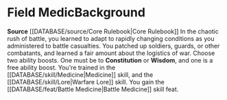 ﻿---
ability:
- Constitution
- Wisdom
ability_boost:
- Constitution
- Wisdom
feat: '[[DATABASE/feat/Battle Medicine|Battle Medicine]]'
id: '15'
name: Field Medic
rarity: Common
skill:
- '[[DATABASE/skill/Medicine|Medicine]]'
- Warfare [[DATABASE/skill/Lore|Lore]]
source: '[[DATABASE/source/Core Rulebook|Core Rulebook]]'
subcategory: general
type: Background

---
# Field Medic<span class="item-type">Background</span>

**Source** [[DATABASE/source/Core Rulebook|Core Rulebook]] 
In the chaotic rush of battle, you learned to adapt to rapidly changing conditions as you administered to battle casualties. You patched up soldiers, guards, or other combatants, and learned a fair amount about the logistics of war.
Choose two ability boosts. One must be to **Constitution** or **Wisdom**, and one is a free ability boost.
You're trained in the [[DATABASE/skill/Medicine|Medicine]] skill, and the [[DATABASE/skill/Lore|Warfare Lore]] skill. You gain the [[DATABASE/feat/Battle Medicine|Battle Medicine]] skill feat.